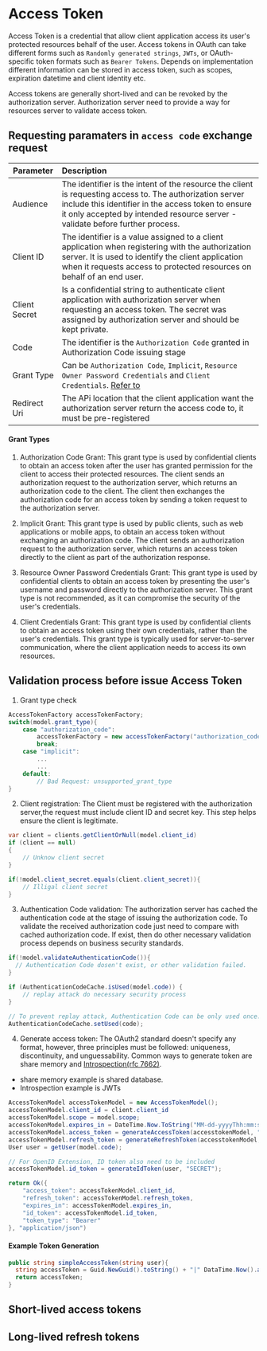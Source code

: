 # Access Token
Access Token is a credential that allow client application access its user's protected resources behalf of the user. Access tokens in OAuth can take different forms such as `Randomly generated strings`, `JWTs`, or OAuth-specific token formats such as `Bearer Tokens`. Depends on implementation different information can be stored in access token, such as scopes, expiration datetime and client identity etc.

Access tokens are generally short-lived and can be revoked by the authorization server. Authorization server need to provide a way for resources server to validate access token.

## Requesting paramaters in `access code` exchange request
| Parameter     |      Description             |
|---------------|:-----------------------------|
| Audience      | The identifier is the intent of the resource the client is requesting access to. The authorization server include this identifier in the access token to ensure it only accepted by intended resource server - validate before further process.|
| Client ID     | The identifier is a value assigned to a client application when registering with the authorization server. It is used to identify the client application when it requests access to protected resources on behalf of an end user. |
| Client Secret |  Is a confidential string to authenticate client application with authorization server when requesting an access token. The secret was assigned by authorization server and should be kept private. |
| Code          | The identifier is the `Authorization Code` granted in Authorization Code issuing stage |
| Grant Type    | Can be `Authorization Code`, `Implicit`, `Resource Owner Password Credentials` and `Client Credentials`. [Refer to]()|
| Redirect Uri  | The APi location that the client application want the authorization server return the access code to, it must be pre-registered |

#### Grant Types
1. Authorization Code Grant: This grant type is used by confidential clients to obtain an access token after the user has granted permission for the client to access their protected resources. The client sends an authorization request to the authorization server, which returns an authorization code to the client. The client then exchanges the authorization code for an access token by sending a token request to the authorization server.

2. Implicit Grant: This grant type is used by public clients, such as web applications or mobile apps, to obtain an access token without exchanging an authorization code. The client sends an authorization request to the authorization server, which returns an access token directly to the client as part of the authorization response.

3. Resource Owner Password Credentials Grant: This grant type is used by confidential clients to obtain an access token by presenting the user's username and password directly to the authorization server. This grant type is not recommended, as it can compromise the security of the user's credentials.

4. Client Credentials Grant: This grant type is used by confidential clients to obtain an access token using their own credentials, rather than the user's credentials. This grant type is typically used for server-to-server communication, where the client application needs to access its own resources.


## Validation process before issue Access Token
1. Grant type check
```cs
AccessTokenFactory accessTokenFactory;
switch(model.grant_type){
    case "authorization_code":
        accessTokenFactory = new accessTokenFactory("authorization_code");
        break;
    case "implicit":
        ...
        ...
    default:
        // Bad Request: unsupported_grant_type
}
```
2. Client registration: The Client must be registered with the authorization server,the request must include client ID and secret key. This step helps ensure the client is legitimate.
```cs
var client = clients.getClientOrNull(model.client_id)
if (client == null)
{
    // Unknow client secret 
}

if(!model.client_secret.equals(client.client_secret)){
    // Illigal client secret
}
```
3. Authentication Code validation: The authorization server has cached the authentication code at the stage of issuing the authorization code. To validate the received authorization code just need to compare with cached authorization code. If exist, then do other necessary validation process depends on business security standards.
```cs
if(!model.validateAuthenticationCode()){
  // Authentication Code dosen't exist, or other validation failed. 
}

if (AuthenticationCodeCache.isUsed(model.code)) {
    // replay attack do necessary security process
}

// To prevent replay attack, Authentication Code can be only used once.
AuthenticationCodeCache.setUsed(code);
```
4. Generate access token: The OAuth2 standard doesn't specify any format, however, three principles must be followed: uniqueness, discontinuity, and unguessability. Common ways to generate token are share memory and [Introspection(rfc 7662)](https://www.rfc-editor.org/rfc/rfc7662).
* share memory example is shared database.
* Introspection example is JWTs

```cs
AccessTokenModel accessTokenModel = new AccessTokenModel();
accessTokenModel.client_id = client.client_id
accessTokenModel.scope = model.scope;
accessTokenModel.expires_in = DateTime.Now.ToString("MM-dd-yyyyThh:mm:ss");
accessTokenModel.access_token = generateAccessToken(accesstokenModel, "SECRET");
accessTokenModel.refresh_token = generateRefreshToken(accesstokenModel, "SECRET");
User user = getUser(model.code);

// For OpenID Extension, ID token also need to be included
accessTokenModel.id_token = generateIdToken(user, "SECRET");

return Ok({
    "access_token": accessTokenModel.client_id,
    "refresh_token": accessTokenModel.refresh_token,
    "expires_in": accessTokenModel.expires_in,
    "id_token": accessTokenModel.id_token,
    "token_type": "Bearer"
}, "application/json")
```

#### Example Token Generation
```cs
public string simpleAccessToken(string user){
  string accessToken = Guid.NewGuid().toString() + "|" DataTime.Now().add(300).toString();
  return accessToken;
}
```

## Short-lived access tokens


## Long-lived refresh tokens
